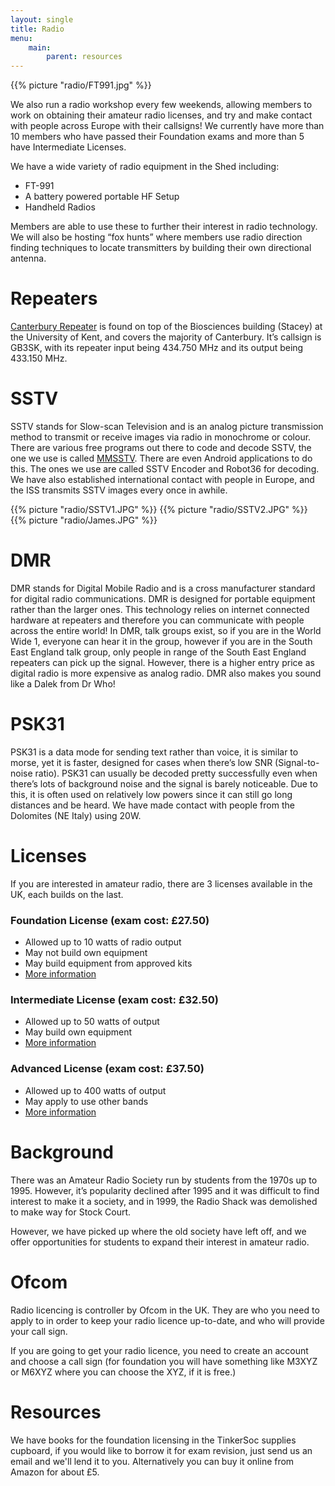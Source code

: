 ```yaml
---
layout: single
title: Radio
menu:
    main:
        parent: resources
---
```

<style>
.sstv img {
	width: 32%;
}

</style>
{{% picture "radio/FT991.jpg" %}}


We also run a radio workshop every few weekends, allowing members to work on obtaining their amateur radio licenses, and try and make contact with people across Europe with their callsigns! We currently have more than 10 members who have passed their Foundation exams and more than 5 have Intermediate Licenses. 

We have a wide variety of radio equipment in the Shed including:


- FT-991
- A battery powered portable HF Setup
- Handheld Radios

Members are able to use these to further their interest in radio technology. We will also be hosting “fox hunts” where members use radio direction finding techniques to locate transmitters by building their own directional antenna. 

# Repeaters
<a href ="http://www.krg.org.uk/Repeaters.asp?callsign=GB3SK">Canterbury Repeater</a> is found on top of the Biosciences building (Stacey) at the  University of Kent, and covers the majority of Canterbury. It’s callsign is GB3SK, with its repeater input being 434.750 MHz and its output being 433.150 MHz. 

# SSTV
SSTV stands for Slow-scan Television and is an analog picture transmission method to transmit or receive images via radio in monochrome or colour. There are various free programs out there to code and decode SSTV, the one we use is called <a href="http://hamsoft.ca/pages/mmsstv.php">MMSSTV</a>. There are even Android applications to do this. The ones we use are called SSTV Encoder and Robot36 for decoding. We have also established international contact with people in Europe, and the ISS transmits SSTV images every once in awhile. 

<div class="sstv">
{{% picture "radio/SSTV1.JPG" %}} {{% picture "radio/SSTV2.JPG" %}} {{% picture "radio/James.JPG" %}}
</div>

# DMR
DMR stands for Digital Mobile Radio and is a cross manufacturer standard for digital radio communications. DMR is designed for portable equipment rather than the larger ones. This technology relies on internet connected hardware at repeaters and therefore you can communicate with people across the entire world! In DMR, talk groups exist, so if you are in the World Wide 1, everyone can hear it in the group, however if you are in the South East England talk group, only people in range of the South East England repeaters can pick up the signal. However, there is a higher entry price as digital radio is more expensive as analog radio. DMR also makes you sound like a Dalek from Dr Who! 

# PSK31
PSK31 is a data mode for sending text rather than voice, it is similar to morse, yet it is faster, designed for cases when there’s low SNR (Signal-to-noise ratio). PSK31 can usually be decoded pretty successfully even when there’s lots of background noise and the signal is barely noticeable. Due to this, it is often used on relatively low powers since it can still go long distances and be heard. We have made contact with people from the Dolomites (NE Italy) using 20W. 

# Licenses
If you are interested in amateur radio, there are 3 licenses available in the UK, each builds on the last.

### Foundation License (exam cost: £27.50)
 - Allowed up to 10 watts of radio output
 - May not build own equipment
 - May build equipment from approved kits
 - <a href="http://rsgb.org/main/clubs-training/for-students/foundation/"> More information </a>

### Intermediate License (exam cost: £32.50)
 - Allowed up to 50 watts of output
 - May build own equipment
 - <a href="http://rsgb.org/main/clubs-training/for-students/intermediate/"> More information </a>

### Advanced License (exam cost: £37.50)
 - Allowed up to 400 watts of output
 - May apply to use other bands
 - <a href="http://rsgb.org/main/clubs-training/for-students/advanced/">More information </a>

# Background
There was an Amateur Radio Society run by students from the 1970s up to 1995. However, it’s popularity declined after 1995 and it was difficult to find interest to make it a society, and in 1999, the Radio Shack was demolished to make way for Stock Court. 

However, we have picked up where the old society have left off, and we offer opportunities for students to expand their interest in amateur radio. 


# Ofcom
Radio licencing is controller by Ofcom in the UK. They are who you need to apply to in order to keep your radio licence up-to-date, and who will provide your call sign.

If you are going to get your radio licence, you need to create an account and choose a call sign (for foundation you will have something like M3XYZ or M6XYZ where you can choose the XYZ, if it is free.)

# Resources
We have books for the foundation licensing in the TinkerSoc supplies cupboard, if you would like to borrow it for exam revision, just send us an email and we'll lend it to you. Alternatively you can buy it online from Amazon for about £5.
